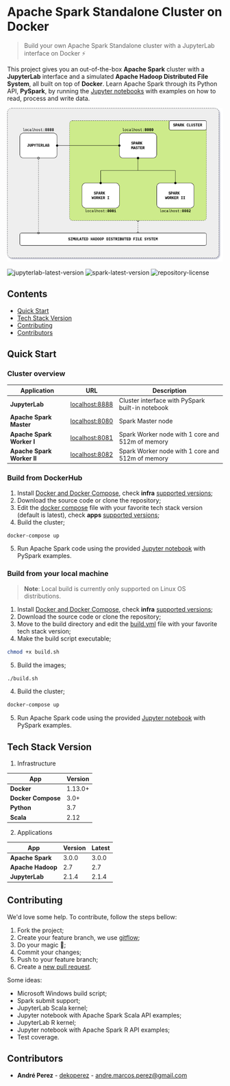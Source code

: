 # Apache Spark Standalone Cluster on Docker
> Build your own Apache Spark Standalone cluster with a JupyterLab interface on Docker :zap:

This project gives you an out-of-the-box **Apache Spark** cluster with a **JupyterLab** interface and a simulated **Apache Hadoop Distributed File System**, all built on top of **Docker**. Learn Apache Spark through its Python API, **PySpark**, by running the [Jupyter notebooks](build/workspace/) with examples on how to read, process and write data.

<p align="center"><img src="docs/image/cluster-architecture.png"></p>

![jupyterlab-latest-version](https://img.shields.io/docker/v/andreper/jupyterlab/2.1.4-spark-3.0.0?color=yellowgreen&label=jupyterlab-latest)
![spark-latest-version](https://img.shields.io/docker/v/andreper/spark-master/3.0.0?color=green&label=spark-latest)
![repository-license](https://img.shields.io/github/license/andre-marcos-perez/spark-cluster-on-docker?color=yellow)

## Contents

- [Quick Start](#quick-start)
- [Tech Stack Version](#tech-stack-version)
- [Contributing](#contributing)
- [Contributors](#contributors)

## <a name="quick-start"></a>Quick Start

### Cluster overview

| Application                | URL                                      | Description                                      |
| -------------------------- | ---------------------------------------- | ------------------------------------------------ |
| **JupyterLab**             | [localhost:8888](http://localhost:8888/) | Cluster interface with PySpark built-in notebook |
| **Apache Spark Master**    | [localhost:8080](http://localhost:8080/) | Spark Master node                                |
| **Apache Spark Worker I**  | [localhost:8081](http://localhost:8081/) | Spark Worker node with 1 core and 512m of memory |
| **Apache Spark Worker II** | [localhost:8082](http://localhost:8082/) | Spark Worker node with 1 core and 512m of memory |

### Build from DockerHub

1. Install [Docker and Docker Compose](https://docs.docker.com/get-docker/), check **infra** [supported versions](#tech-stack-version);
2. Download the source code or clone the repository;
3. Edit the [docker compose](docker-compose.yml) file with your favorite tech stack version (default is latest), check **apps** [supported versions](#tech-stack-version);
4. Build the cluster;

```bash
docker-compose up
```

5. Run Apache Spark code using the provided [Jupyter notebook](build/workspace/pyspark.ipynb) with PySpark examples.

### Build from your local machine

> **Note**: Local build is currently only supported on Linux OS distributions.

1. Install [Docker and Docker Compose](https://docs.docker.com/get-docker/), check **infra** [supported versions](#tech-stack-version);
2. Download the source code or clone the repository;
3. Move to the build directory and edit the [build.yml](build/build.yml) file with your favorite tech stack version;
4. Make the build script executable;

```bash
chmod +x build.sh
```

5. Build the images;

```bash
./build.sh
```

4. Build the cluster;

```bash
docker-compose up
```

5. Run Apache Spark code using the provided [Jupyter notebook](build/workspace/pyspark.ipynb) with PySpark examples.

## <a name="tech-stack-version"></a>Tech Stack Version

1. Infrastructure

| App                | Version            |
| ------------------ | ------------------ |
| **Docker**         | 1.13.0+            |
| **Docker Compose** | 3.0+               |
| **Python**         | 3.7                |
| **Scala**          | 2.12               |

2. Applications

| App                | Version            | Latest             |
| ------------------ | ------------------ | ------------------ |
| **Apache Spark**   | 3.0.0              | 3.0.0              |
| **Apache Hadoop**  | 2.7                | 2.7                |
| **JupyterLab**     | 2.1.4              | 2.1.4              |

## <a name="contributing"></a>Contributing

We'd love some help. To contribute, follow the steps bellow:

1. Fork the project;
2. Create your feature branch, we use [gitflow](https://github.com/nvie/gitflow);
3. Do your magic :rainbow:;
4. Commit your changes;
5. Push to your feature branch;
6. Create a [new pull request](https://github.com/andre-marcos-perez/spark-cluster-on-docker/pulls).

Some ideas:

- Microsoft Windows build script;
- Spark submit support;
- JupyterLab Scala kernel;
- Jupyter notebook with Apache Spark Scala API examples;
- JupyterLab R kernel;
- Jupyter notebook with Apache Spark R API examples;
- Test coverage.

## <a name="contributors"></a>Contributors

 - **André Perez** - [dekoperez](https://twitter.com/dekoperez) - andre.marcos.perez@gmail.com
